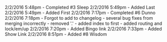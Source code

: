 2/2/2016 5:48pm - Completed #3 Sleep
2/2/2016 5:49pm - Added Last
2/2/2016 5:49pm - Added First
2/2/2016 7:17pm - Completed #6 Dunno
2/2/2016 7:18pm - Forgot to add to changelog
                - several bug fixes from merging incorrectly
                    - removed '.'
                    - added index to first
                    - added routing and lock/em/up
2/2/2016 7:20pm - Added Bingo link
2/2/2016 7:33pm - Added Show Link
2/2/2016 8:51pm - Added #8 Wisdom